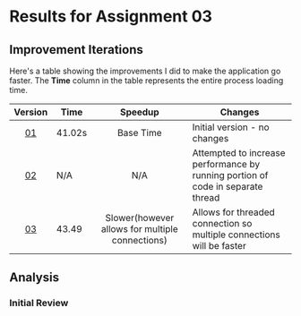 # Results for Assignment 03

## Improvement Iterations

Here's a table showing the improvements I did to make the application go faster.  The **Time** column in the table represents the entire process loading time.

| Version | Time | Speedup | Changes |
| :-----: | ---- | :-----: | ------- |
| [01](server(original).cpp) | 41.02s | Base Time | Initial version - no changes |
| [02](server(threaded).cpp) | N/A | N/A | Attempted to increase performance by running portion of code in separate thread
| [03](server02.cpp) | 43.49 | Slower(however allows for multiple connections) | Allows for threaded connection so multiple connections will be faster

## Analysis


### Initial Review



